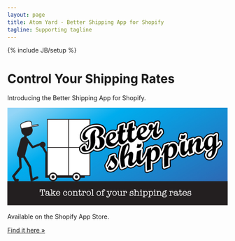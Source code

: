 ```yaml
---
layout: page
title: Atom Yard - Better Shipping App for Shopify
tagline: Supporting tagline
---
```

{% include JB/setup %}

<div class="jumbotron">
        <h1>Control Your Shipping Rates</h1>
        <p class="lead">Introducing the Better Shipping App for Shopify.</p>
        <a href='http://apps.shopify.com/better-shipping'><img class="img-rounded" alt='Better Shipping' src='/assets/img/better_shipping.jpg' /></a>
        <p class="lead">Available on the Shopify App Store.</p>
        <a class="btn btn-primary btn-large" href="http://apps.shopify.com/better-shipping">Find it here &raquo;</a>
</div>